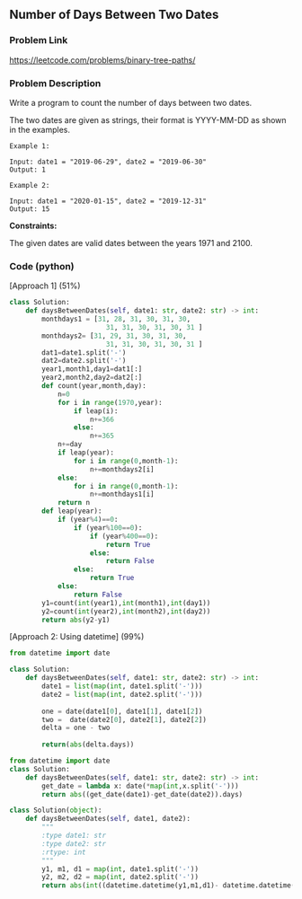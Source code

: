 ## Number of Days Between Two Dates

### Problem Link

https://leetcode.com/problems/binary-tree-paths/

### Problem Description 

Write a program to count the number of days between two dates.

The two dates are given as strings, their format is YYYY-MM-DD as shown in the examples.

```
Example 1:

Input: date1 = "2019-06-29", date2 = "2019-06-30"
Output: 1

```

```
Example 2:

Input: date1 = "2020-01-15", date2 = "2019-12-31"
Output: 15

```

**Constraints:**

The given dates are valid dates between the years 1971 and 2100.

### Code (python)

[Approach 1] (51%) 

```python
class Solution:
    def daysBetweenDates(self, date1: str, date2: str) -> int:
        monthdays1 = [31, 28, 31, 30, 31, 30,  
                        31, 31, 30, 31, 30, 31 ]
        monthdays2= [31, 29, 31, 30, 31, 30,  
                        31, 31, 30, 31, 30, 31 ]
        dat1=date1.split('-')
        dat2=date2.split('-')
        year1,month1,day1=dat1[:]
        year2,month2,day2=dat2[:]
        def count(year,month,day):
            n=0
            for i in range(1970,year):
                if leap(i):
                    n+=366
                else:
                    n+=365
            n+=day
            if leap(year):
                for i in range(0,month-1):
                    n+=monthdays2[i]
            else:
                for i in range(0,month-1):
                    n+=monthdays1[i]       
            return n
        def leap(year):
            if (year%4)==0:
                if (year%100==0):
                    if (year%400==0):
                        return True
                    else:
                        return False
                else:
                    return True
            else:
                return False
        y1=count(int(year1),int(month1),int(day1))
        y2=count(int(year2),int(month2),int(day2))
        return abs(y2-y1)
```

[Approach 2: Using datetime] (99%)

```python
from datetime import date

class Solution:
    def daysBetweenDates(self, date1: str, date2: str) -> int:
        date1 = list(map(int, date1.split('-')))
        date2 = list(map(int, date2.split('-')))
        
        one = date(date1[0], date1[1], date1[2])
        two =  date(date2[0], date2[1], date2[2])
        delta = one - two
        
        return(abs(delta.days))
```

```python
from datetime import date
class Solution:
    def daysBetweenDates(self, date1: str, date2: str) -> int:
        get_date = lambda x: date(*map(int,x.split('-')))
        return abs((get_date(date1)-get_date(date2)).days)
```

```python
class Solution(object):
    def daysBetweenDates(self, date1, date2):
        """
        :type date1: str
        :type date2: str
        :rtype: int
        """
        y1, m1, d1 = map(int, date1.split('-'))
        y2, m2, d2 = map(int, date2.split('-'))
        return abs(int((datetime.datetime(y1,m1,d1)- datetime.datetime(y2,m2,d2)).days))
```